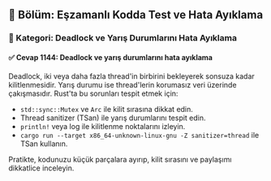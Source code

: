 ## 📘 Bölüm: Eşzamanlı Kodda Test ve Hata Ayıklama  
### 🔹 Kategori: Deadlock ve Yarış Durumlarını Hata Ayıklama  
#### ✅ Cevap 1144: Deadlock ve yarış durumlarını hata ayıklama

Deadlock, iki veya daha fazla thread'in birbirini bekleyerek sonsuza kadar kilitlenmesidir. Yarış durumu ise thread'lerin korumasız veri üzerinde çakışmasıdır. Rust'ta bu sorunları tespit etmek için:
- `std::sync::Mutex` ve `Arc` ile kilit sırasına dikkat edin.
- Thread sanitizer (TSan) ile yarış durumlarını tespit edin.
- `println!` veya log ile kilitlenme noktalarını izleyin.
- `cargo run --target x86_64-unknown-linux-gnu -Z sanitizer=thread` ile TSan kullanın.

Pratikte, kodunuzu küçük parçalara ayırıp, kilit sırasını ve paylaşımı dikkatlice inceleyin.
